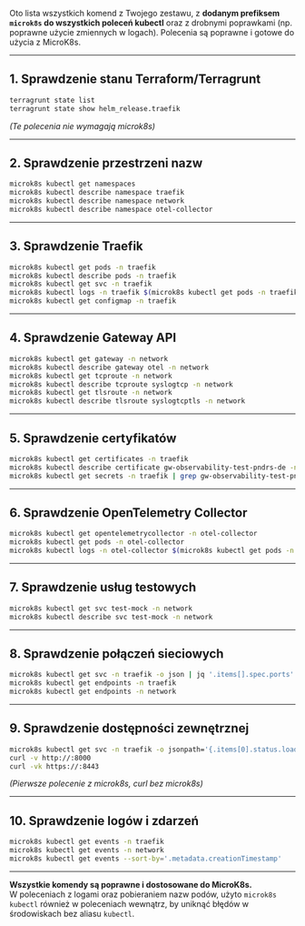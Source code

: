 Oto lista wszystkich komend z Twojego zestawu, z **dodanym prefiksem `microk8s` do wszystkich poleceń kubectl** oraz z drobnymi poprawkami (np. poprawne użycie zmiennych w logach). Polecenia są poprawne i gotowe do użycia z MicroK8s.

---

## 1. Sprawdzenie stanu Terraform/Terragrunt

```bash
terragrunt state list
terragrunt state show helm_release.traefik
```
*(Te polecenia nie wymagają microk8s)*

---

## 2. Sprawdzenie przestrzeni nazw

```bash
microk8s kubectl get namespaces
microk8s kubectl describe namespace traefik
microk8s kubectl describe namespace network
microk8s kubectl describe namespace otel-collector
```

---

## 3. Sprawdzenie Traefik

```bash
microk8s kubectl get pods -n traefik
microk8s kubectl describe pods -n traefik
microk8s kubectl get svc -n traefik
microk8s kubectl logs -n traefik $(microk8s kubectl get pods -n traefik -o name | head -1)
microk8s kubectl get configmap -n traefik
```

---

## 4. Sprawdzenie Gateway API

```bash
microk8s kubectl get gateway -n network
microk8s kubectl describe gateway otel -n network
microk8s kubectl get tcproute -n network
microk8s kubectl describe tcproute syslogtcp -n network
microk8s kubectl get tlsroute -n network
microk8s kubectl describe tlsroute syslogtcptls -n network
```

---

## 5. Sprawdzenie certyfikatów

```bash
microk8s kubectl get certificates -n traefik
microk8s kubectl describe certificate gw-observability-test-pndrs-de -n traefik
microk8s kubectl get secrets -n traefik | grep gw-observability-test-pndrs-de
```

---

## 6. Sprawdzenie OpenTelemetry Collector

```bash
microk8s kubectl get opentelemetrycollector -n otel-collector
microk8s kubectl get pods -n otel-collector
microk8s kubectl logs -n otel-collector $(microk8s kubectl get pods -n otel-collector -o name | head -1)
```

---

## 7. Sprawdzenie usług testowych

```bash
microk8s kubectl get svc test-mock -n network
microk8s kubectl describe svc test-mock -n network
```

---

## 8. Sprawdzenie połączeń sieciowych

```bash
microk8s kubectl get svc -n traefik -o json | jq '.items[].spec.ports'
microk8s kubectl get endpoints -n traefik
microk8s kubectl get endpoints -n network
```

---

## 9. Sprawdzenie dostępności zewnętrznej

```bash
microk8s kubectl get svc -n traefik -o jsonpath='{.items[0].status.loadBalancer.ingress[0].ip}'
curl -v http://:8000
curl -vk https://:8443
```
*(Pierwsze polecenie z microk8s, curl bez microk8s)*

---

## 10. Sprawdzenie logów i zdarzeń

```bash
microk8s kubectl get events -n traefik
microk8s kubectl get events -n network
microk8s kubectl get events --sort-by='.metadata.creationTimestamp'
```

---

**Wszystkie komendy są poprawne i dostosowane do MicroK8s.**  
W poleceniach z logami oraz pobieraniem nazw podów, użyto `microk8s kubectl` również w poleceniach wewnątrz, by uniknąć błędów w środowiskach bez aliasu `kubectl`.